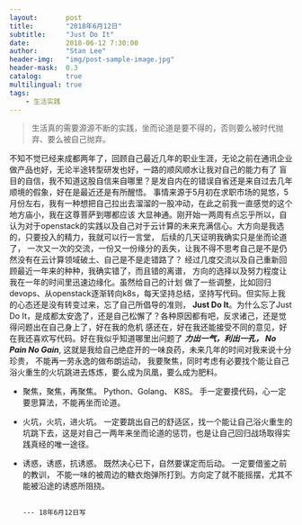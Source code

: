```yaml
---
layout:       post
title:        "2018年6月12日"
subtitle:     "Just Do It"
date:         2018-06-12 7:30:00
author:       "Stan Lee"
header-img:   "img/post-sample-image.jpg"
header-mask:  0.3
catalog:      true
multilingual: true
tags:
    - 生活实践
---
```


> 生活真的需要源源不断的实践，坐而论道是要不得的，否则要么被时代抛弃、要么被自己抛弃。 

  不知不觉已经来成都两年了，回顾自己最近几年的职业生涯，无论之前在通讯企业做产品也好，无论半途转型研发也好，一路的顺风顺水让我对自己的能力有了
盲目的自信，我不知道这股自信来自哪里？是发自内在的错误自省还是来自过去几年顺境的假象，好在是最近还是有所醒悟。
  事情来源于5月初在求职市场的晃悠，5月份左右，我有一种想把自己拉出去溜溜的一股冲动，在此之前我一直感觉的这个地方庙小，我在这尊菩萨到哪都应该
大显神通。刚开始一两周有点忘乎所以，自认为对于openstack的实践以及自己对于云计算的未来充满信心。大方向是我选的，只要投入的精力，我就可以行一言堂，
后续的几天证明我确实只是坐而论道了， 一次又一次的交流，一份又一份缘分的丢失，让我不得不思考自己是不是仍然没有在云计算领域破土、自己是不是走错路了？
  经过几度交流以及自己重新回顾最近一年来的种种，我确实错了，而且错的离谱， 方向的选择以及努力程度让我在一年的时间里迅速边缘化。虽然给自己的计划
做了一些调整，比如回归devops、从openstack逐渐转向k8s，每天坚持总结，坚持写代码。但实际上我的心态还是没有转变过来，忘了自己所倡导的准则，
**Just Do It**。为什么忘了Just Do It，是成都太安逸了，还是自己松懈了？各种原因都有吧，反求诸己，还是觉得问题出在自己身上了，好在我的危机
感还在，好在我还能接受不同的意见，好在我还喜欢写代码。好在我似乎知道哪里出问题了
  ***力出一气，利出一孔， No Pain No Gain***, 这就是我给自己绝症开的一味良药，未来几年的时间对我来说十分珍贵， 不能再一劳永逸的做布朗运动，
我要聚焦，同时考虑有必要找个能让自己浴火重生的火坑跳进去炼炼，要么成为凤凰，要么成为肥料。

 - 聚焦，聚焦，再聚焦。
   Python、Golang、 K8S。 手一定要摸代码，心一定要思算法，不能再坐而论道。
 - 火坑，火坑，进火坑。
   一定要跳出自己的舒适区，找一个能让自己浴火重生的坑跳下去，这是对自己一两年来坐而论道的惩罚，也是让自己回归战场取得实践真经的唯一途径。
 - 诱惑，诱惑，抗诱惑。
   既然决心已下，自然要谋定而后动。 一定要借鉴之前的教训， 不能一味的被周边的糖衣炮弹所打到。方向定了就不能摇摆，尤其不能被沿途的诱惑所阻挠。
   
                                                                                            --- 18年6月12日写


